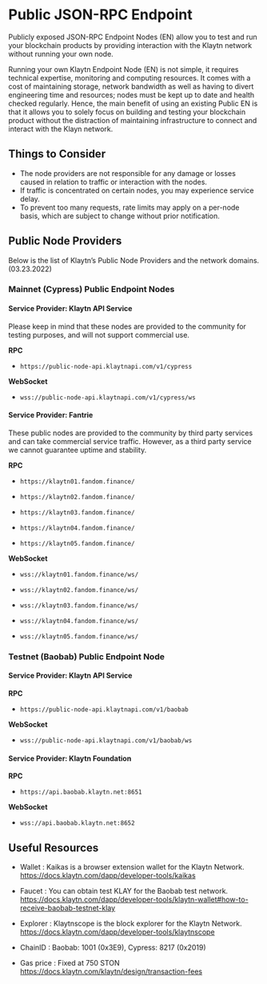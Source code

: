 # Public JSON-RPC Endpoint

Publicly exposed JSON-RPC Endpoint Nodes (EN) allow you to test and run your blockchain products by providing interaction with the Klaytn network without running your own node.

Running your own Klaytn Endpoint Node (EN) is not simple, it requires technical expertise, monitoring and computing resources. It comes with a cost of maintaining storage, network bandwidth as well as having to divert engineering time and resources; nodes must be kept up to date and health checked regularly. Hence, the main benefit of using an existing Public EN is that it allows you to solely focus on building and testing your blockchain product without the distraction of maintaining infrastructure to connect and interact with the Klayn network.
 
## Things to Consider

- The node providers are not responsible for any damage or losses caused in relation to traffic or interaction with the nodes. <br/>
- If traffic is concentrated on certain nodes, you may experience service delay. <br/>
- To prevent too many requests, rate limits may apply on a per-node basis, which are subject to change without prior notification. <br/>

## Public Node Providers

Below is the list of Klaytn’s Public Node Providers and the network domains. (03.23.2022)

### Mainnet (Cypress) Public Endpoint Nodes

#### Service Provider: Klaytn API Service

Please keep in mind that these nodes are provided to the community for testing purposes, and will not support commercial use.

**RPC**

- `https://public-node-api.klaytnapi.com/v1/cypress`

**WebSocket** 

- `wss://public-node-api.klaytnapi.com/v1/cypress/ws`

#### Service Provider: Fantrie

These public nodes are provided to the community by third party services and can take commercial service traffic. However, as a third party service we cannot guarantee uptime and stability.

**RPC**

- `https://klaytn01.fandom.finance/`

- `https://klaytn02.fandom.finance/`

- `https://klaytn03.fandom.finance/`

- `https://klaytn04.fandom.finance/`

- `https://klaytn05.fandom.finance/`

**WebSocket**

- `wss://klaytn01.fandom.finance/ws/`

- `wss://klaytn02.fandom.finance/ws/`

- `wss://klaytn03.fandom.finance/ws/`

- `wss://klaytn04.fandom.finance/ws/`

- `wss://klaytn05.fandom.finance/ws/`


### Testnet (Baobab) Public Endpoint Node

#### Service Provider: Klaytn API Service

**RPC** 

- `https://public-node-api.klaytnapi.com/v1/baobab`

**WebSocket**

- `wss://public-node-api.klaytnapi.com/v1/baobab/ws`

#### Service Provider: Klaytn Foundation

**RPC**

- `https://api.baobab.klaytn.net:8651`

**WebSocket**

- `wss://api.baobab.klaytn.net:8652`


## Useful Resources 

- Wallet : Kaikas is a browser extension wallet for the Klaytn Network.
https://docs.klaytn.com/dapp/developer-tools/kaikas

- Faucet : You can obtain test KLAY for the Baobab test network. 
https://docs.klaytn.com/dapp/developer-tools/klaytn-wallet#how-to-receive-baobab-testnet-klay

- Explorer : Klaytnscope is the block explorer for the Klaytn Network.
https://docs.klaytn.com/dapp/developer-tools/klaytnscope
- ChainID : Baobab: 1001 (0x3E9), Cypress: 8217 (0x2019)

- Gas price : Fixed at 750 STON
https://docs.klaytn.com/klaytn/design/transaction-fees

